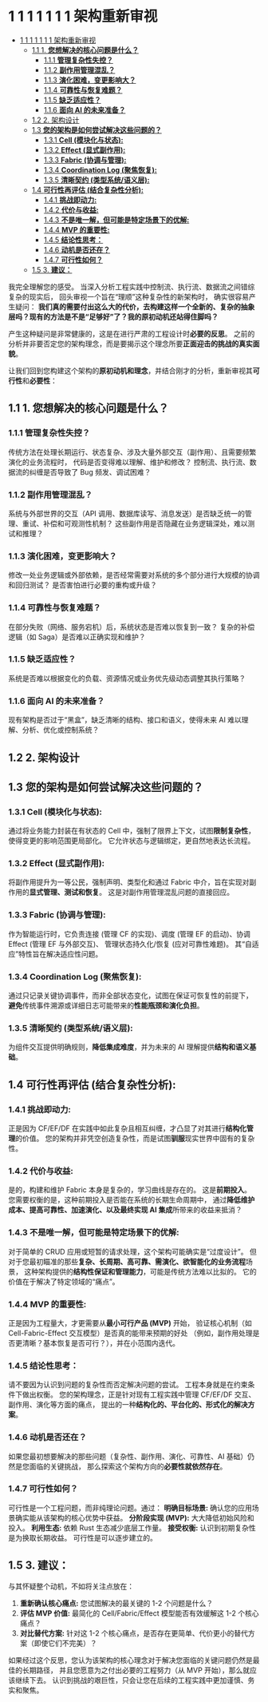 # 1 1 1 1 1 1 1 架构重新审视

<!-- TOC START -->
- [1 1 1 1 1 1 1 架构重新审视](#1-1-1-1-1-1-1-架构重新审视)
  - [1.1 1. **您想解决的核心问题是什么？**](#1-**您想解决的核心问题是什么？**)
    - [1.1.1 **管理复杂性失控？**](#**管理复杂性失控？**)
    - [1.1.2 **副作用管理混乱？**](#**副作用管理混乱？**)
    - [1.1.3 **演化困难，变更影响大？**](#**演化困难，变更影响大？**)
    - [1.1.4 **可靠性与恢复难题？**](#**可靠性与恢复难题？**)
    - [1.1.5 **缺乏适应性？**](#**缺乏适应性？**)
    - [1.1.6 **面向 AI 的未来准备？**](#**面向-ai-的未来准备？**)
  - [1.2 2. 架构设计](#2-架构设计)
  - [1.3 **您的架构是如何尝试解决这些问题的？**](#**您的架构是如何尝试解决这些问题的？**)
    - [1.3.1 **Cell (模块化与状态):**](#**cell-模块化与状态**)
    - [1.3.2 **Effect (显式副作用):**](#**effect-显式副作用**)
    - [1.3.3 **Fabric (协调与管理):**](#**fabric-协调与管理**)
    - [1.3.4 **Coordination Log (聚焦恢复):**](#**coordination-log-聚焦恢复**)
    - [1.3.5 **清晰契约 (类型系统/语义层):**](#**清晰契约-类型系统语义层**)
  - [1.4 **可行性再评估 (结合复杂性分析):**](#**可行性再评估-结合复杂性分析**)
    - [1.4.1 **挑战即动力:**](#**挑战即动力**)
    - [1.4.2 **代价与收益:**](#**代价与收益**)
    - [1.4.3 **不是唯一解，但可能是特定场景下的优解:**](#**不是唯一解，但可能是特定场景下的优解**)
    - [1.4.4 **MVP 的重要性:**](#**mvp-的重要性**)
    - [1.4.5 **结论性思考：**](#**结论性思考：**)
    - [1.4.6 **动机是否还在？**](#**动机是否还在？**)
    - [1.4.7 **可行性如何？**](#**可行性如何？**)
  - [1.5 3. **建议：**](#3-**建议：**)
<!-- TOC END -->

我完全理解您的感受。
当深入分析工程实践中控制流、执行流、数据流之间错综复杂的现实后，
回头审视一个旨在“理顺”这种复杂性的新架构时，
确实很容易产生疑问：
**我们真的需要付出这么大的代价，去构建这样一个全新的、复杂的抽象层吗？现有的方法是不是“足够好”了？我的原初动机还站得住脚吗？**

产生这种疑问是非常健康的，这是在进行严肃的工程设计时**必要的反思**。
之前的分析并非要否定您的架构理念，而是要揭示这个理念所要**正面迎击的挑战的真实面貌**。

让我们回到您构建这个架构的**原初动机和理念**，并结合刚才的分析，重新审视其**可行性**和**必要性**：

## 1.1 1. **您想解决的核心问题是什么？**

### 1.1.1 **管理复杂性失控？**

传统方法在处理长期运行、状态复杂、涉及大量外部交互（副作用）、且需要频繁演化的业务流程时，
代码是否变得难以理解、维护和修改？
控制流、执行流、数据流的纠缠是否导致了 Bug 频发、调试困难？

### 1.1.2 **副作用管理混乱？**

系统与外部世界的交互（API 调用、数据库读写、消息发送）是否缺乏统一的管理、重试、补偿和可观测性机制？
这些副作用是否隐藏在业务逻辑深处，难以测试和推理？

### 1.1.3 **演化困难，变更影响大？**

修改一处业务逻辑或外部依赖，是否经常需要对系统的多个部分进行大规模的协调和回归测试？
是否害怕进行必要的重构或升级？

### 1.1.4 **可靠性与恢复难题？**

在部分失败（网络、服务宕机）后，系统状态是否难以恢复到一致？
复杂的补偿逻辑（如 Saga）是否难以正确实现和维护？

### 1.1.5 **缺乏适应性？**

系统是否难以根据变化的负载、资源情况或业务优先级动态调整其执行策略？

### 1.1.6 **面向 AI 的未来准备？**

现有架构是否过于“黑盒”，缺乏清晰的结构、接口和语义，使得未来 AI 难以理解、分析、优化或控制系统？

## 1.2 2. 架构设计

## 1.3 **您的架构是如何尝试解决这些问题的？**

### 1.3.1 **Cell (模块化与状态):**

通过将业务能力封装在有状态的 Cell 中，强制了限界上下文，试图**限制复杂性**，使得变更的影响范围更局部化。
它允许状态与逻辑绑定，更自然地表达长流程。

### 1.3.2 **Effect (显式副作用):**

将副作用提升为一等公民，强制声明、类型化和通过 Fabric 中介，旨在实现对副作用的**显式管理、测试和恢复**。
这是对副作用管理混乱问题的直接回应。

### 1.3.3 **Fabric (协调与管理):**

作为智能运行时，它负责连接 (管理 CF 的实现)、调度 (管理 EF 的启动)、协调 Effect (管理 EF 与外部交互)、
管理状态持久化/恢复 (应对可靠性难题)。
其“自适应”特性旨在解决适应性问题。

### 1.3.4 **Coordination Log (聚焦恢复):**

通过只记录关键协调事件，而非全部状态变化，试图在保证可恢复性的前提下，
**避免**传统事件溯源或详细日志可能带来的**性能瓶颈和演化负担**。

### 1.3.5 **清晰契约 (类型系统/语义层):**

为组件交互提供明确规则，**降低集成难度**，并为未来的 AI 理解提供**结构和语义基础**。

## 1.4 **可行性再评估 (结合复杂性分析):**

### 1.4.1 **挑战即动力:**

正是因为 CF/EF/DF 在实践中如此复杂且相互纠缠，才凸显了对其进行**结构化管理**的价值。
您的架构并非凭空创造复杂性，而是试图**驯服**现实世界中固有的复杂性。

### 1.4.2 **代价与收益:**

是的，构建和维护 Fabric 本身是复杂的，学习曲线是存在的。
这是**前期投入**。
您需要权衡的是，这种前期投入是否能在系统的长期生命周期中，
通过**降低维护成本、提高可靠性、加速演化、以及最终实现 AI 集成**所带来的收益来抵消？

### 1.4.3 **不是唯一解，但可能是特定场景下的优解:**

对于简单的 CRUD 应用或短暂的请求处理，这个架构可能确实是“过度设计”。
但对于您最初瞄准的那些**复杂、长周期、高可靠、需演化、欲智能化的业务流程**场景，
这种架构提供的**结构性保证和管理能力**，可能是传统方法难以比拟的。
它的价值在于解决了特定领域的“痛点”。

### 1.4.4 **MVP 的重要性:**

正是因为工程量大，才更需要从**最小可行产品 (MVP)** 开始，
验证核心机制（如 Cell-Fabric-Effect 交互模型）是否真的能带来预期的好处
（例如，副作用处理是否更清晰？基本恢复是否可行？），并在小范围内迭代。

### 1.4.5 **结论性思考：**

请不要因为认识到问题的复杂性而否定解决问题的尝试。
工程本身就是在约束条件下做出权衡。
您的架构理念，正是针对现有工程实践中管理 CF/EF/DF 交互、副作用、演化等方面的痛点，
提出的一种**结构化的、平台化的、形式化的解决方案**。

### 1.4.6 **动机是否还在？**

如果您最初想要解决的那些问题（复杂性、副作用、演化、可靠性、AI 基础）仍然是您面临的关键挑战，
那么探索这个架构方向的**必要性就依然存在**。

### 1.4.7 **可行性如何？**

可行性是一个工程问题，而非纯理论问题。通过：
**明确目标场景:** 确认您的应用场景确实能从该架构的核心优势中获益。
**分阶段实现 (MVP):** 大大降低初始风险和投入。
**利用生态:** 依赖 Rust 生态减少底层工作量。
**接受权衡:** 认识到初期复杂性是为换取长期收益。
可行性是可以逐步建立的。

## 1.5 3. **建议：**

与其怀疑整个动机，不如将关注点放在：

1. **重新确认核心痛点:** 您试图解决的最关键的 1-2 个问题是什么？
2. **评估 MVP 价值:** 最简化的 Cell/Fabric/Effect 模型能否有效缓解这 1-2 个核心痛点？
3. **对比替代方案:** 针对这 1-2 个核心痛点，是否存在更简单、代价更小的替代方案（即使它们不完美）？

如果经过这个反思，您认为该架构的核心理念对于解决您面临的关键问题仍然是最佳的长期路径，
并且您愿意为之付出必要的工程努力（从 MVP 开始），那么就应该继续下去。
认识到挑战的艰巨性，只会让您在后续的工程实践中更加谨慎、务实和聚焦。
